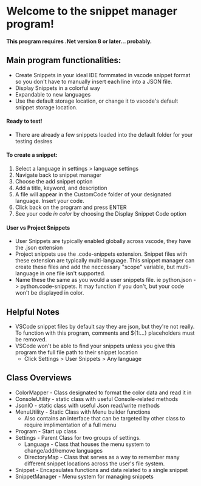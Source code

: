 # Welcome to the snippet manager program!

#### This program requires .Net version 8 or later... probably. 

## Main program functionalities:
* Create Snippets in your ideal IDE formmated in vscode snippet format so you don't have to manually insert each line into a JSON file.
* Display Snippets in a colorful way
* Expandable to new languages
* Use the default storage location, or change it to vscode's default snippet storage location.

#### Ready to test!
* There are already a few snippets loaded into the default folder for your testing desires

#### To create a snippet:
1. Select a language in settings > language settings
2. Navigate back to snippet manager
3. Choose the add snippet option
4. Add a title, keyword, and description
5. A file will appear in the CustomCode folder of your designated language. Insert your code.
6. Click back on the program and press ENTER
7. See your code *in color* by choosing the Display Snippet Code option

#### User vs Project Snippets
* User Snippets are typically enabled globally across vscode, they have the .json extension
* Project snippets use the .code-snippets extension. Snippet files with these extension are typically multi-language. This snippet manager can create these files and add the neccessary "scope" variable, but multi-language in one file isn't supported. 
* Name these the same as you would a user snippets file. ie python.json -> python.code-snippets. It may function if you don't, but your code won't be displayed in color.

## Helpful Notes
* VSCode snippet files by default say they are json, but they're not really. To function with this program, comments and ${1:...} placeholders must be removed.
* VSCode won't be able to find your snippets unless you give this program the full file path to their snippet location
    * Click Settings > User Snippets > Any language

## Class Overviews
* ColorMapper - Class designated to format the color data and read it in
* ConsoleUtility - static class with useful Console-related methods
* JsonIO - static class with useful Json read/write methods
* MenuUtility - Static Class with Menu builder functions
    * Also contains an interface that can be targeted by other class to require implimentation of a full menu
* Program - Start up class
* Settings - Parent Class for two groups of settings.
    * Language - Class that houses the menu system to change/add/remove languages
    * DirectoryMap - Class that serves as a way to remember many different snippet locations across the user's file system.
* Snippet - Encapsulates functions and data related to a single snippet
* SnippetManager - Menu system for managing snippets